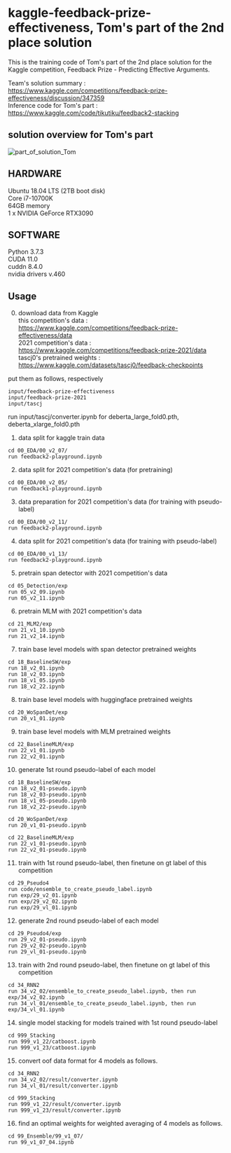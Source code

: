 # kaggle-feedback-prize-effectiveness, Tom's part of the 2nd place solution
This is the training code of Tom's part of the 2nd place solution for the Kaggle competition, Feedback Prize - Predicting Effective Arguments.

Team's solution summary : https://www.kaggle.com/competitions/feedback-prize-effectiveness/discussion/347359  
Inference code for Tom's part : https://www.kaggle.com/code/tikutiku/feedback2-stacking

## solution overview for Tom's part
![part_of_solution_Tom](https://user-images.githubusercontent.com/10670302/186918739-9508425b-221f-4430-b4d2-2e7d0d0e579b.png)


## HARDWARE
Ubuntu 18.04 LTS (2TB boot disk)  
Core i7-10700K  
64GB memory  
1 x NVIDIA GeForce RTX3090  

## SOFTWARE
Python 3.7.3  
CUDA 11.0  
cuddn 8.4.0  
nvidia drivers v.460  


## Usage
0. download data from Kaggle  
this competition's data : https://www.kaggle.com/competitions/feedback-prize-effectiveness/data  
2021 competition's data : https://www.kaggle.com/competitions/feedback-prize-2021/data  
tascj0's pretrained weights : https://www.kaggle.com/datasets/tascj0/feedback-checkpoints  

put them as follows, respectively 
```
input/feedback-prize-effectiveness
input/feedback-prize-2021
input/tascj
```

run input/tascj/converter.ipynb for deberta_large_fold0.pth, deberta_xlarge_fold0.pth


1. data split for kaggle train data  
```
cd 00_EDA/00_v2_07/
run feedback2-playground.ipynb
```


2. data split for 2021 competition's data (for pretraining)
```
cd 00_EDA/00_v2_05/
run feedback1-playground.ipynb
```


3. data preparation for 2021 competition's data (for training with pseudo-label)
```
cd 00_EDA/00_v2_11/
run feedback2-playground.ipynb
```


4. data split for 2021 competition's data (for training with pseudo-label)
```
cd 00_EDA/00_v1_13/
run feedback2-playground.ipynb
```


5. pretrain span detector with 2021 competition's data
```
cd 05_Detection/exp
run 05_v2_09.ipynb
run 05_v2_11.ipynb
```


6. pretrain MLM with 2021 competition's data
```
cd 21_MLM2/exp
run 21_v1_10.ipynb
run 21_v2_14.ipynb
```


7. train base level models with span detector pretrained weights
```
cd 18_BaselineSW/exp
run 18_v2_01.ipynb
run 18_v2_03.ipynb
run 18_v1_05.ipynb
run 18_v2_22.ipynb
```


8. train base level models with huggingface pretrained weights
```
cd 20_WoSpanDet/exp
run 20_v1_01.ipynb
```


9. train base level models with MLM pretrained weights
```
cd 22_BaselineMLM/exp
run 22_v1_01.ipynb
run 22_v2_01.ipynb
```


10. generate 1st round pseudo-label of each model
```
cd 18_BaselineSW/exp
run 18_v2_01-pseudo.ipynb
run 18_v2_03-pseudo.ipynb
run 18_v1_05-pseudo.ipynb
run 18_v2_22-pseudo.ipynb
```

```
cd 20_WoSpanDet/exp
run 20_v1_01-pseudo.ipynb
```

```
cd 22_BaselineMLM/exp
run 22_v1_01-pseudo.ipynb
run 22_v2_01-pseudo.ipynb
```


11. train with 1st round pseudo-label, then finetune on gt label of this competition
```
cd 29_Pseudo4
run code/ensemble_to_create_pseudo_label.ipynb 
run exp/29_v2_01.ipynb
run exp/29_v2_02.ipynb
run exp/29_vl_01.ipynb
```


12. generate 2nd round pseudo-label of each model
```
cd 29_Pseudo4/exp
run 29_v2_01-pseudo.ipynb
run 29_v2_02-pseudo.ipynb
run 29_vl_01-pseudo.ipynb
```


13. train with 2nd round pseudo-label, then finetune on gt label of this competition
```
cd 34_RNN2
run 34_v2_02/ensemble_to_create_pseudo_label.ipynb, then run exp/34_v2_02.ipynb
run 34_vl_01/ensemble_to_create_pseudo_label.ipynb, then run exp/34_vl_01.ipynb
```


14. single model stacking for models trained with 1st round pseudo-label
```
cd 999_Stacking
run 999_v1_22/catboost.ipynb
run 999_v1_23/catboost.ipynb
```


15. convert oof data format for 4 models as follows.
```
cd 34_RNN2
run 34_v2_02/result/converter.ipynb
run 34_vl_01/result/converter.ipynb
```

```
cd 999_Stacking
run 999_v1_22/result/converter.ipynb
run 999_v1_23/result/converter.ipynb
```

16. find an optimal weights for weighted averaging of 4 models as follows.
```
cd 99_Ensemble/99_v1_07/
run 99_v1_07_04.ipynb
```

